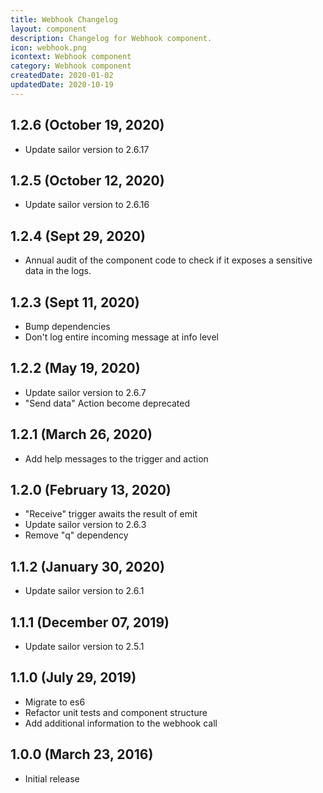 ```yaml
---
title: Webhook Changelog
layout: component
description: Changelog for Webhook component.
icon: webhook.png
icontext: Webhook component
category: Webhook component
createdDate: 2020-01-02
updatedDate: 2020-10-19
---
```


## 1.2.6 (October 19, 2020)

* Update sailor version to 2.6.17

## 1.2.5 (October 12, 2020)

* Update sailor version to 2.6.16

## 1.2.4 (Sept 29, 2020)

* Annual audit of the component code to check if it exposes a sensitive data in the logs.

## 1.2.3 (Sept 11, 2020)

* Bump dependencies
* Don't log entire incoming message at info level

## 1.2.2 (May 19, 2020)

* Update sailor version to 2.6.7
* "Send data" Action become deprecated

## 1.2.1 (March 26, 2020)

* Add help messages to the trigger and action

## 1.2.0 (February 13, 2020)

* "Receive" trigger awaits the result of emit
* Update sailor version to 2.6.3
* Remove "q" dependency

## 1.1.2 (January 30, 2020)

* Update sailor version to 2.6.1

## 1.1.1 (December 07, 2019)

* Update sailor version to 2.5.1

## 1.1.0 (July 29, 2019)

* Migrate to es6
* Refactor unit tests and component structure
* Add additional information to the webhook call

## 1.0.0 (March 23, 2016)

* Initial release
